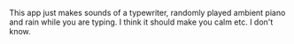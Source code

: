 This app just makes sounds of a typewriter, randomly played ambient piano and rain while you are typing. I think it should make you calm etc. I don't know.
